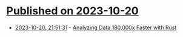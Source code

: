# [Published on 2023-10-20](index.md)

* [2023-10-20, 21:51:31](https://lobste.rs/s/lho3ao/analyzing_data_180_000x_faster_with_rust) - [Analyzing Data 180,000x Faster with Rust](https://willcrichton.net/notes/k-corrset/)
